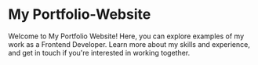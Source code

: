 # My Portfolio-Website
Welcome to My Portfolio Website! 
Here, you can explore examples of my work as a Frontend Developer. Learn more about my skills and experience, and get in touch if you're interested in working together.
